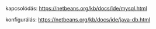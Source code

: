 kapcsolódás: https://netbeans.org/kb/docs/ide/mysql.html

konfigurálás: https://netbeans.org/kb/docs/ide/java-db.html

